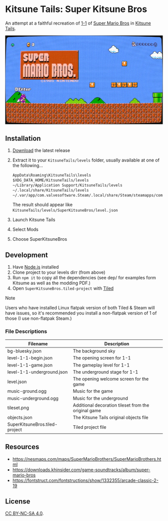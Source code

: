 # Kitsune Tails: Super Kitsune Bros

An attempt at a faithful recreation of [1-1](https://en.wikipedia.org/wiki/World_1-1) of [Super Mario Bros](https://en.wikipedia.org/wiki/Super_Mario_Bros) in [Kitsune Tails](https://kitsunegames.com/kitsunetails/).

![Screenshot](screenshot.jpg)

## Installation

1. [Download](https://github.com/RobLoach/SuperKitsuneBros/releases) the latest release
2. Extract it to your `KitsuneTails/levels` folder, usually available at one of the following...
    ```
    AppData\Roaming\KitsuneTails\levels
    $XDG_DATA_HOME/KitsuneTails/levels
    ~/Library/Application Support/KitsuneTails/levels
    ~/.local/share/KitsuneTails/levels
    ~/.var/app/com.valvesoftware.Steam/.local/share/Steam/steamapps/common/KitsuneTails/levels
    ```

    The result should appear like `KitsuneTails/levels/SuperKitsuneBros/level.json`
  
3. Launch Kitsune Tails
4. Select Mods
5. Choose SuperKitsuneBros

## Development

1. Have [Node.js](https://nodejs.org/en) installed
1. Clone project to your levels dirr (from above)
1. Run `npm it` to copy all the dependencies (see dep/ for examples form Kitsume as well as the modding PDF.)
1. Open `SuperKitsuneBros.tiled-project` with [Tiled](https://www.mapeditor.org/)

> [!NOTE]  
> Users who have installed Linux flatpak version of both Tiled & Steam will have issues, so it's recommended you install a non-flatpak version of 1 of those (I use non-flatpak Steam.)

### File Descriptions

| Filename | Description |
| -------- | ----------- |
| bg-bluesky.json | The background sky |
| level-1-1-begin.json | The opening screen for 1-1 |
| level-1-1-game.json | The gameplay level for 1-1 |
| level-1-1-underground.json | The underground stage for 1-1 |
| level.json | The opening welcome screen for the game |
| music-ground.ogg | Music for the game |
| music-underground.ogg | Music for the underground |
| tileset.png | Additional decoration tileset from the original game |
| objects.json | The Kitsune Tails original objects file |
| SuperKitsuneBros.tiled-project | Tiled project file |

## Resources

- https://nesmaps.com/maps/SuperMarioBrothers/SuperMarioBrothers.html
- https://downloads.khinsider.com/game-soundtracks/album/super-mario-bros
- https://fontstruct.com/fontstructions/show/1332355/arcade-classic-2-19

## License

[CC BY-NC-SA 4.0](https://creativecommons.org/licenses/by-nc-sa/4.0/).
